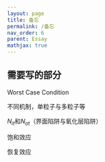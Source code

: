 ```yaml
---
layout: page
title: 备忘
permalink: /备忘
nav_order: 6
parent: Essay
mathjax: true
---
```


## 需要写的部分

Worst Case Condition

不同机制，单粒子与多粒子等

$N_{it}$和$N_{ot}$（界面陷阱与氧化层陷阱）

饱和效应

恢复效应